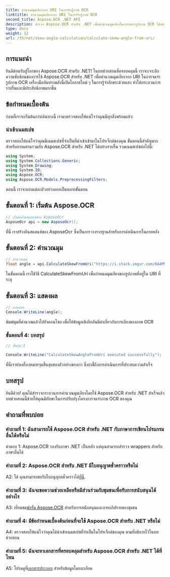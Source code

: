 ```yaml
---
title: คำนวณมุมเอียงจาก URI ในการรับรู้ภาพ OCR
linktitle: คำนวณมุมเอียงจาก URI ในการรับรู้ภาพ OCR
second_title: Aspose.OCR .NET API
description: สำรวจ Aspose.OCR สำหรับ .NET เพื่อคำนวณมุมเอียงในการจดจำรูปภาพ OCR ได้อย่างง่ายดาย ปรับปรุงโครงการของคุณด้วยความแม่นยำและมีประสิทธิภาพ
type: docs
weight: 12
url: /th/net/skew-angle-calculation/calculate-skew-angle-from-uri/
---
```

## การแนะนำ

ยินดีต้อนรับสู่โลกของ Aspose.OCR สำหรับ .NET! ในบทช่วยสอนที่ครอบคลุมนี้ เราจะเจาะลึกความซับซ้อนของการใช้ Aspose.OCR สำหรับ .NET เพื่อคำนวณมุมเอียงจาก URI ในการจดจำรูปภาพ OCR เครื่องมืออันทรงพลังนี้เปิดโอกาสใหม่ ๆ ในการรู้จำอักขระด้วยแสง ทำให้กระบวนการราบรื่นและมีประสิทธิภาพมากขึ้น

## ข้อกำหนดเบื้องต้น

ก่อนที่เราจะเริ่มต้นการเดินทางนี้ เรามาตรวจสอบให้แน่ใจว่าคุณมีทุกสิ่งพร้อมแล้ว:

### นำเข้าเนมสเปซ

ตรวจสอบให้แน่ใจว่าคุณมีเนมสเปซที่จำเป็นที่นำเข้าเข้ามาในโปรเจ็กต์ของคุณ ขั้นตอนนี้สำคัญมากสำหรับการผสานรวมกับ Aspose.OCR สำหรับ .NET ได้อย่างราบรื่น รวมเนมสเปซต่อไปนี้:

```csharp
using System;
using System.Collections.Generic;
using System.Drawing;
using System.IO;
using Aspose.OCR;
using Aspose.OCR.Models.PreprocessingFilters;
```

ตอนนี้ เราจะแบ่งแต่ละตัวอย่างออกเป็นหลายขั้นตอน

## ขั้นตอนที่ 1: เริ่มต้น Aspose.OCR

```csharp
// เริ่มต้นอินสแตนซ์ของ AsposeOcr
AsposeOcr api = new AsposeOcr();
```

ที่นี่ เราสร้างอินสแตนซ์ของ AsposeOcr ซึ่งเป็นการวางรากฐานสำหรับการดำเนินการในภายหลัง

## ขั้นตอนที่ 2: คำนวณมุม

```csharp
// คำนวณมุม
float angle = api.CalculateSkewFromUri("https://i.stack.imgur.com/0A4M9.png");
```

ในขั้นตอนนี้ เราใช้วิธี CalculateSkewFromUri เพื่อกำหนดมุมเอียงของรูปภาพที่อยู่ใน URI ที่ระบุ

## ขั้นตอนที่ 3: แสดงผล

```csharp
// แสดงผล
Console.WriteLine(angle);
```

พิมพ์มุมที่คำนวณแล้วไปยังคอนโซล เพื่อให้ข้อมูลเชิงลึกอันมีค่าเกี่ยวกับการเอียงของภาพ OCR

### ขั้นตอนที่ 4: บทสรุป

```csharp
// สิ้นสุด:1

Console.WriteLine("CalculateSkewAngleFromUri executed successfully");
```

ที่นี่เราทำเครื่องหมายจุดสิ้นสุดของตัวอย่างของเรา ซึ่งบ่งชี้ถึงการดำเนินการที่ประสบความสำเร็จ

## บทสรุป

ยินดีด้วย! คุณได้สำรวจกระบวนการคำนวณมุมเอียงโดยใช้ Aspose.OCR สำหรับ .NET สำเร็จแล้ว บทช่วยสอนนี้ช่วยให้คุณมีทักษะในการปรับปรุงโครงการจดจำภาพ OCR ของคุณ

## คำถามที่พบบ่อย

### คำถามที่ 1: ฉันสามารถใช้ Aspose.OCR สำหรับ .NET กับภาษาการเขียนโปรแกรมอื่นได้หรือไม่

คำตอบ 1: Aspose.OCR รองรับภาษา .NET เป็นหลัก แต่คุณสามารถสำรวจ wrappers สำหรับภาษาอื่นได้

### คำถามที่ 2: Aspose.OCR สำหรับ .NET มีใบอนุญาตชั่วคราวหรือไม่

 A2: ได้ คุณสามารถขอรับใบอนุญาตชั่วคราวได้[ที่นี่](https://purchase.aspose.com/temporary-license/).

### คำถามที่ 3: ฉันจะขอความช่วยเหลือหรือมีส่วนร่วมกับชุมชนเพื่อรับการสนับสนุนได้อย่างไร

 A3: เยี่ยมชม[ฟอรั่ม Aspose.OCR](https://forum.aspose.com/c/ocr/16) สำหรับการสนับสนุนและการอภิปรายของชุมชน

### คำถามที่ 4: มีข้อกำหนดเบื้องต้นก่อนที่จะใช้ Aspose.OCR สำหรับ .NET หรือไม่

A4: ตรวจสอบให้แน่ใจว่าคุณได้นำเข้าเนมสเปซที่จำเป็นในโปรเจ็กต์ของคุณ ตามที่อธิบายไว้ในบทช่วยสอน

### คำถามที่ 5: ฉันจะหาเอกสารที่ครอบคลุมสำหรับ Aspose.OCR สำหรับ .NET ได้ที่ไหน

 A5: โปรดดูที่[เอกสารประกอบ](https://reference.aspose.com/ocr/net/) สำหรับข้อมูลโดยละเอียด